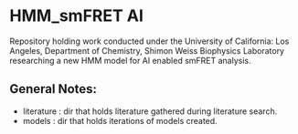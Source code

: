 # HMM_smFRET AI
Repository holding work conducted under the University of California: Los Angeles, Department of Chemistry, Shimon Weiss Biophysics Laboratory researching a new HMM model for AI enabled smFRET analysis.

## General Notes:
- literature : dir that holds literature gathered during literature search.
- models : dir that holds iterations of models created. 
